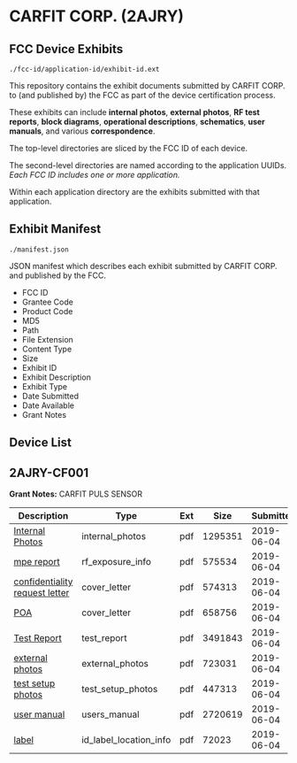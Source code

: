 # CARFIT CORP. (2AJRY)
## FCC Device Exhibits

```
./fcc-id/application-id/exhibit-id.ext
```

This repository contains the exhibit documents submitted by CARFIT CORP. to (and published by) the FCC as part of the device certification process.

These exhibits can include **internal photos**, **external photos**, **RF test reports**, **block diagrams**, **operational descriptions**, **schematics**, **user manuals**, and various **correspondence**.

The top-level directories are sliced by the FCC ID of each device.

The second-level directories are named according to the application UUIDs. *Each FCC ID includes one or more application.*

Within each application directory are the exhibits submitted with that application. 

## Exhibit Manifest

```
./manifest.json
```

JSON manifest which describes each exhibit submitted by CARFIT CORP. and published by the FCC.

- FCC ID
- Grantee Code
- Product Code
- MD5
- Path
- File Extension
- Content Type
- Size
- Exhibit ID
- Exhibit Description
- Exhibit Type
- Date Submitted
- Date Available
- Grant Notes

## Device List
## 2AJRY-CF001
**Grant Notes:** CARFIT PULS SENSOR

| Description | Type | Ext | Size | Submitted | Available |
| ----------- | ---- | --- | ---- | --------- | --------- |
| [Internal Photos](2AJRY-CF001/f1bb8b2f798f79a45234aeb06159b4d4/4307049.pdf) | internal_photos | pdf | 1295351 | 2019-06-04 | 2019-06-04 |
| [mpe report](2AJRY-CF001/f1bb8b2f798f79a45234aeb06159b4d4/4307046.pdf) | rf_exposure_info | pdf | 575534 | 2019-06-04 | 2019-06-04 |
| [confidentiality request letter](2AJRY-CF001/f1bb8b2f798f79a45234aeb06159b4d4/4307048.pdf) | cover_letter | pdf | 574313 | 2019-06-04 | 2019-06-04 |
| [POA](2AJRY-CF001/f1bb8b2f798f79a45234aeb06159b4d4/4307051.pdf) | cover_letter | pdf | 658756 | 2019-06-04 | 2019-06-04 |
| [Test Report](2AJRY-CF001/f1bb8b2f798f79a45234aeb06159b4d4/4307045.pdf) | test_report | pdf | 3491843 | 2019-06-04 | 2019-06-04 |
| [external photos](2AJRY-CF001/f1bb8b2f798f79a45234aeb06159b4d4/4307047.pdf) | external_photos | pdf | 723031 | 2019-06-04 | 2019-06-04 |
| [test setup photos](2AJRY-CF001/f1bb8b2f798f79a45234aeb06159b4d4/4307052.pdf) | test_setup_photos | pdf | 447313 | 2019-06-04 | 2019-06-04 |
| [user manual](2AJRY-CF001/f1bb8b2f798f79a45234aeb06159b4d4/4307053.pdf) | users_manual | pdf | 2720619 | 2019-06-04 | 2019-06-04 |
| [label](2AJRY-CF001/f1bb8b2f798f79a45234aeb06159b4d4/4307050.pdf) | id_label_location_info | pdf | 72023 | 2019-06-04 | 2019-06-04 |
